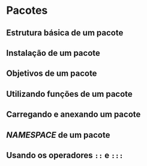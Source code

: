 # Pacotes

## Estrutura básica de um pacote

## Instalação de um pacote

## Objetivos de um pacote

## Utilizando funções de um pacote

## Carregando e anexando um pacote

## *NAMESPACE* de um pacote

## Usando os operadores `::` e `:::`
